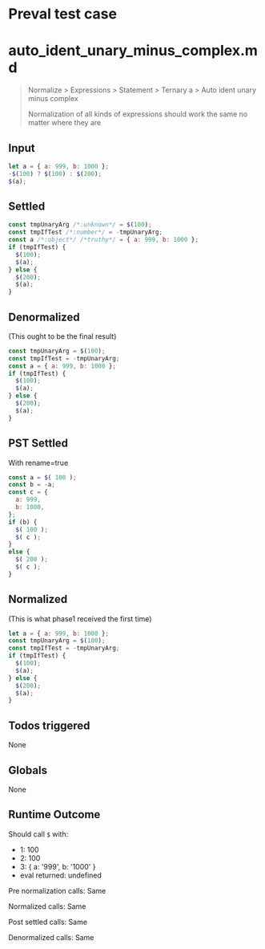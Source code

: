 # Preval test case

# auto_ident_unary_minus_complex.md

> Normalize > Expressions > Statement > Ternary a > Auto ident unary minus complex
>
> Normalization of all kinds of expressions should work the same no matter where they are

## Input

`````js filename=intro
let a = { a: 999, b: 1000 };
-$(100) ? $(100) : $(200);
$(a);
`````


## Settled


`````js filename=intro
const tmpUnaryArg /*:unknown*/ = $(100);
const tmpIfTest /*:number*/ = -tmpUnaryArg;
const a /*:object*/ /*truthy*/ = { a: 999, b: 1000 };
if (tmpIfTest) {
  $(100);
  $(a);
} else {
  $(200);
  $(a);
}
`````


## Denormalized
(This ought to be the final result)

`````js filename=intro
const tmpUnaryArg = $(100);
const tmpIfTest = -tmpUnaryArg;
const a = { a: 999, b: 1000 };
if (tmpIfTest) {
  $(100);
  $(a);
} else {
  $(200);
  $(a);
}
`````


## PST Settled
With rename=true

`````js filename=intro
const a = $( 100 );
const b = -a;
const c = {
  a: 999,
  b: 1000,
};
if (b) {
  $( 100 );
  $( c );
}
else {
  $( 200 );
  $( c );
}
`````


## Normalized
(This is what phase1 received the first time)

`````js filename=intro
let a = { a: 999, b: 1000 };
const tmpUnaryArg = $(100);
const tmpIfTest = -tmpUnaryArg;
if (tmpIfTest) {
  $(100);
  $(a);
} else {
  $(200);
  $(a);
}
`````


## Todos triggered


None


## Globals


None


## Runtime Outcome


Should call `$` with:
 - 1: 100
 - 2: 100
 - 3: { a: '999', b: '1000' }
 - eval returned: undefined

Pre normalization calls: Same

Normalized calls: Same

Post settled calls: Same

Denormalized calls: Same
